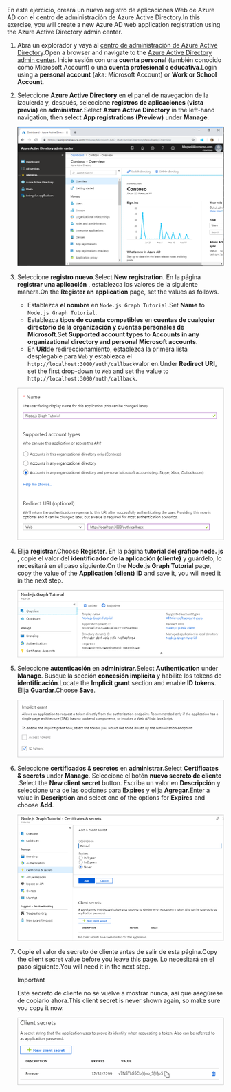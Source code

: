 <!-- markdownlint-disable MD002 MD041 -->

<span data-ttu-id="bc761-101">En este ejercicio, creará un nuevo registro de aplicaciones Web de Azure AD con el centro de administración de Azure Active Directory.</span><span class="sxs-lookup"><span data-stu-id="bc761-101">In this exercise, you will create a new Azure AD web application registration using the Azure Active Directory admin center.</span></span>

1. <span data-ttu-id="bc761-102">Abra un explorador y vaya al [centro de administración de Azure Active Directory](https://aad.portal.azure.com).</span><span class="sxs-lookup"><span data-stu-id="bc761-102">Open a browser and navigate to the [Azure Active Directory admin center](https://aad.portal.azure.com).</span></span> <span data-ttu-id="bc761-103">Inicie sesión con una **cuenta personal** (también conocido como Microsoft Account) o una **cuenta profesional o educativa**.</span><span class="sxs-lookup"><span data-stu-id="bc761-103">Login using a **personal account** (aka: Microsoft Account) or **Work or School Account**.</span></span>

1. <span data-ttu-id="bc761-104">Seleccione **Azure Active Directory** en el panel de navegación de la izquierda y, después, seleccione **registros de aplicaciones (vista previa)** en **administrar**.</span><span class="sxs-lookup"><span data-stu-id="bc761-104">Select **Azure Active Directory** in the left-hand navigation, then select **App registrations (Preview)** under **Manage**.</span></span>

    ![<span data-ttu-id="bc761-105">Una captura de pantalla de los registros de la aplicación</span><span class="sxs-lookup"><span data-stu-id="bc761-105">A screenshot of the App registrations</span></span> ](./images/aad-portal-app-registrations.png)

1. <span data-ttu-id="bc761-106">Seleccione **registro nuevo**.</span><span class="sxs-lookup"><span data-stu-id="bc761-106">Select **New registration**.</span></span> <span data-ttu-id="bc761-107">En la página **registrar una aplicación** , establezca los valores de la siguiente manera.</span><span class="sxs-lookup"><span data-stu-id="bc761-107">On the **Register an application** page, set the values as follows.</span></span>

    - <span data-ttu-id="bc761-108">Establezca **el nombre** en `Node.js Graph Tutorial`.</span><span class="sxs-lookup"><span data-stu-id="bc761-108">Set **Name** to `Node.js Graph Tutorial`.</span></span>
    - <span data-ttu-id="bc761-109">Establezca **tipos de cuenta compatibles** en **cuentas de cualquier directorio de la organización y cuentas personales de Microsoft**.</span><span class="sxs-lookup"><span data-stu-id="bc761-109">Set **Supported account types** to **Accounts in any organizational directory and personal Microsoft accounts**.</span></span>
    - <span data-ttu-id="bc761-110">En **URI**de redireccionamiento, establezca la primera lista desplegable para `Web` y establezca el `http://localhost:3000/auth/callback`valor en.</span><span class="sxs-lookup"><span data-stu-id="bc761-110">Under **Redirect URI**, set the first drop-down to `Web` and set the value to `http://localhost:3000/auth/callback`.</span></span>

    ![Captura de pantalla de la página registrar una aplicación](./images/aad-register-an-app.png)

1. <span data-ttu-id="bc761-112">Elija **registrar**.</span><span class="sxs-lookup"><span data-stu-id="bc761-112">Choose **Register**.</span></span> <span data-ttu-id="bc761-113">En la página **tutorial del gráfico node. js** , copie el valor del **identificador de la aplicación (cliente)** y guárdelo, lo necesitará en el paso siguiente.</span><span class="sxs-lookup"><span data-stu-id="bc761-113">On the **Node.js Graph Tutorial** page, copy the value of the **Application (client) ID** and save it, you will need it in the next step.</span></span>

    ![Captura de pantalla del identificador de la aplicación del nuevo registro de la aplicación](./images/aad-application-id.png)

1. <span data-ttu-id="bc761-115">Seleccione **autenticación** en **administrar**.</span><span class="sxs-lookup"><span data-stu-id="bc761-115">Select **Authentication** under **Manage**.</span></span> <span data-ttu-id="bc761-116">Busque la sección **concesión implícita** y habilite los tokens de **identificación**.</span><span class="sxs-lookup"><span data-stu-id="bc761-116">Locate the **Implicit grant** section and enable **ID tokens**.</span></span> <span data-ttu-id="bc761-117">Elija **Guardar**.</span><span class="sxs-lookup"><span data-stu-id="bc761-117">Choose **Save**.</span></span>

    ![Captura de pantalla de la sección de concesión implícita](./images/aad-implicit-grant.png)

1. <span data-ttu-id="bc761-119">Seleccione **certificados & secretos** en **administrar**.</span><span class="sxs-lookup"><span data-stu-id="bc761-119">Select **Certificates & secrets** under **Manage**.</span></span> <span data-ttu-id="bc761-120">Seleccione el botón **nuevo secreto de cliente** .</span><span class="sxs-lookup"><span data-stu-id="bc761-120">Select the **New client secret** button.</span></span> <span data-ttu-id="bc761-121">Escriba un valor en **Descripción** y seleccione una de las opciones para **Expires** y elija **Agregar**.</span><span class="sxs-lookup"><span data-stu-id="bc761-121">Enter a value in **Description** and select one of the options for **Expires** and choose **Add**.</span></span>

    ![Captura de pantalla del cuadro de diálogo Agregar un secreto de cliente](./images/aad-new-client-secret.png)

1. <span data-ttu-id="bc761-123">Copie el valor de secreto de cliente antes de salir de esta página.</span><span class="sxs-lookup"><span data-stu-id="bc761-123">Copy the client secret value before you leave this page.</span></span> <span data-ttu-id="bc761-124">Lo necesitará en el paso siguiente.</span><span class="sxs-lookup"><span data-stu-id="bc761-124">You will need it in the next step.</span></span>

    > [!IMPORTANT]
    > <span data-ttu-id="bc761-125">Este secreto de cliente no se vuelve a mostrar nunca, así que asegúrese de copiarlo ahora.</span><span class="sxs-lookup"><span data-stu-id="bc761-125">This client secret is never shown again, so make sure you copy it now.</span></span>

    ![Captura de pantalla del secreto de cliente recién agregado](./images/aad-copy-client-secret.png)